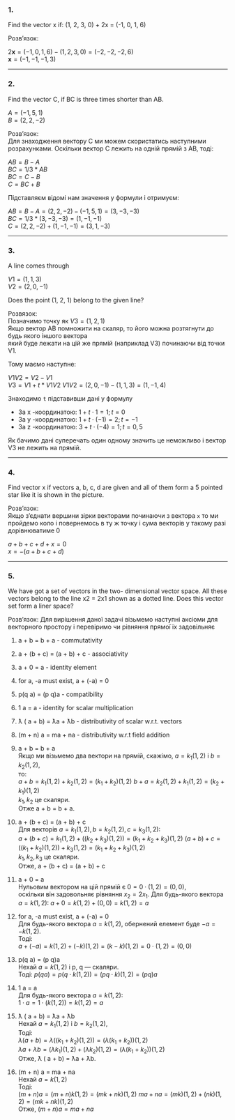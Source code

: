 ### 1. 

Find the vector x if: (1, 2, 3, 0) + 2x = (-1, 0, 1, 6)

Розвʼязок:

$2\mathbf{x} = (-1, 0, 1, 6) - (1, 2, 3, 0) = (-2, -2, -2, 6)$  
$\mathbf{x} = \left(-1, -1, -1, 3\right)$

---

### 2. 

Find the vector C, if BC is three times shorter than AB.

$A = (-1, 5, 1)$  
$B = (2, 2, -2)$

Розвʼязок:  
Для знаходження вектору С ми можем скористатись наступними розрахунками.
Оскільки вектор С лежить на одній прямій з АВ, тоді:

$AB=B-A$  
$BC=1/3*AB$  
$BC=C-B$  
$C=BC+B$

Підставляєм відомі нам значення у формули і отримуєм:

$AB = B - A = (2, 2, -2) - (-1, 5, 1) = (3, -3, -3)$  
$BC = 1/3 * (3, -3, -3) = (1, -1, -1)$  
$C = (2, 2, -2) + (1, -1, -1) = (3, 1, -3)$

---

### 3.

A line comes through

$V1 = (1, 1, 3)$  
$V2 = (2, 0, -1)$

Does the point (1, 2, 1) belong to the given line?

Розвязок:  
Позначимо точку як $V3 = (1, 2, 1)$  
Якщо вектор AB помножити на скаляр, то його можна розтягнути до будь якого іншого вектора  
який буде лежати на цій же прямій (наприклад V3) починаючи від точки V1. 

Тому маємо наступне:

$V1V2 = V2-V1$  
$V3 = V1 + t * V1V2$
$V1V2 = (2, 0, -1) - (1, 1, 3) = (1, -1, 4)$

Знаходимо `t` підставивши дані у формулу 

* За x -координатою: $1 + t \cdot 1 = 1; t = 0$
* За y -координатою: $1 + t \cdot (-1) = 2; t = -1$
* За z -координатою: $3 + t \cdot (-4) = 1; t = 0,5$

Як бачимо дані суперечать один одному значить це неможливо і вектор V3 не лежить на прямій.

---

### 4.

Find vector x if vectors a, b, c, d are given and all
of them form a 5 pointed star like it is shown in
the picture.

Розвʼязок:  
Якщо зʼєднати вершини зірки векторами починаючи з вектора `x` то ми пройдемо коло і повернемось
в ту ж точку і сума векторів у такому разі дорівнюватиме 0

$a + b + c + d + x = 0$  
$x = -(a + b + c + d)$

---

### 5. 

We have got a set of vectors in the two-
dimensional vector space. All these vectors belong to
the line x2 = 2x1 shown as a dotted line. Does this
vector set form a liner space?

Розвʼязок:
Для вирішення даної задачі візьмемо наступні аксіоми для векторного простору 
і перевіримо чи рівняння прямої їх задовільняє

1. a + b = b + a - commutativity
2. a + (b + c) = (a + b) + c - associativity
3. a + 0 = a - identity element
4. for a, -a must exist, a + (-a) = 0
5. p(q a) = (p q)a - compatibility
6. 1 a = a - identity for scalar multiplication
7. ƛ ( a + b) = ƛa + ƛb - distributivity of scalar w.r.t. vectors
8. (m + n) a = ma + na - distributivity w.r.t field addition


1. a + b = b + a  
Якщо ми візьмемо два вектори на прямій, скажімо, $a = k_1 (1, 2)$ і $b = k_2 (1, 2)$,  
то:   
$a + b = k_1 (1, 2) + k_2 (1, 2) = (k_1 + k_2)(1, 2)$
$b + a = k_2 (1, 2) + k_1 (1, 2) = (k_2 + k_1)(1, 2)$  
$k_1,  k_2$ це скаляри.  
Отже a + b = b + a.


2. a + (b + c) = (a + b) + c  
Для векторів $a = k_1(1, 2), b = k_2(1, 2), c = k_3(1, 2)$:  
$a + (b + c) = k_1 (1, 2) + ((k_2 + k_3) (1, 2)) = (k_1 + k_2 + k_3)(1, 2)$
$(a + b) + c = ((k_1 + k_2) (1, 2)) + k_3 (1, 2) = (k_1 + k_2 + k_3)(1, 2)$  
$k_1,  k_2, k_3$ це скаляри.  
Отже, a + (b + c) = (a + b) + c


3. a + 0 = a  
Нульовим вектором на цій прямій є $0 = 0 \cdot (1, 2) = (0, 0)$,   
оскільки він задовольняє рівняння $x_2 = 2x_1$.
Для будь-якого вектора $a = k (1, 2)$:
$a + 0 = k (1, 2) + (0, 0) = k (1, 2) = a$


4. for a, -a must exist, a + (-a) = 0  
Для будь-якого вектора $a = k(1, 2)$, обернений елемент буде $-a = -k(1, 2)$.  
Тоді:  
$a + (-a) = k (1, 2) + (-k) (1, 2) = (k - k)(1, 2) = 0 \cdot (1, 2) = (0, 0)$

   
5. p(q a) = (p q)a  
Нехай $a = k(1, 2)$ і p, q — скаляри.  
Тоді:
$p(q a) = p(q \cdot k (1, 2)) = (pq \cdot k)(1, 2) = (pq) a$


6. 1 a = a  
Для будь-якого вектора  $a = k (1, 2)$:  
$1 \cdot a = 1 \cdot (k (1, 2)) = k (1, 2) = a$


7. ƛ ( a + b) = ƛa + ƛb  
Нехай $a = k_1(1, 2)$ і $b = k_2(1, 2)$,   
Тоді:  
$\lambda (a + b) = \lambda ((k_1 + k_2)(1, 2)) = (\lambda (k_1 + k_2))(1, 2)$  
$\lambda a + \lambda b = (\lambda k_1)(1, 2) + (\lambda k_2)(1, 2) = (\lambda (k_1 + k_2))(1, 2)$  
Отже,  ƛ ( a + b) = ƛa + ƛb.


8. (m + n) a = ma + na  
Нехай $a = k (1, 2)$  
Тоді:  
$(m + n) a = (m + n) k (1, 2) = (mk + nk)(1, 2)$
$ma + na = (mk)(1, 2) + (nk)(1, 2) = (mk + nk)(1, 2)$  
Отже, $(m + n) a = ma + na$ 

